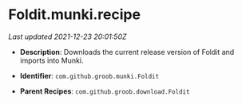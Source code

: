 # Foldit.munki.recipe

_Last updated 2021-12-23 20:01:50Z_

- **Description**: Downloads the current release version of Foldit and imports into Munki.

- **Identifier**: `com.github.groob.munki.Foldit`

- **Parent Recipes**: `com.github.groob.download.Foldit`
